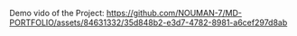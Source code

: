 Demo vido of the Project:
https://github.com/NOUMAN-7/MD-PORTFOLIO/assets/84631332/35d848b2-e3d7-4782-8981-a6cef297d8ab
